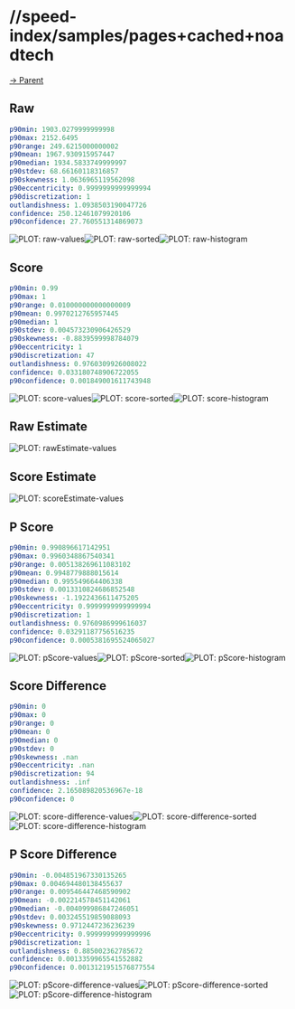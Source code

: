 
# //speed-index/samples/pages+cached+noadtech

[→ Parent](../..)


## Raw


```yaml
p90min: 1903.0279999999998
p90max: 2152.6495
p90range: 249.6215000000002
p90mean: 1967.930915957447
p90median: 1934.5833749999997
p90stdev: 68.66160118316857
p90skewness: 1.0636965119562098
p90eccentricity: 0.9999999999999994
p90discretization: 1
outlandishness: 1.0938503190047726
confidence: 250.12461079920106
p90confidence: 27.760551314869073

```

![PLOT: raw-values](./raw/values.svg)![PLOT: raw-sorted](./raw/sorted.svg)![PLOT: raw-histogram](./raw/histogram.svg)
## Score


```yaml
p90min: 0.99
p90max: 1
p90range: 0.010000000000000009
p90mean: 0.9970212765957445
p90median: 1
p90stdev: 0.004573230906426529
p90skewness: -0.8839599998784079
p90eccentricity: 1
p90discretization: 47
outlandishness: 0.9760309926008022
confidence: 0.033180748906722055
p90confidence: 0.001849001611743948

```

![PLOT: score-values](./score/values.svg)![PLOT: score-sorted](./score/sorted.svg)![PLOT: score-histogram](./score/histogram.svg)
## Raw Estimate

![PLOT: rawEstimate-values](./rawEstimate/values.svg)
## Score Estimate

![PLOT: scoreEstimate-values](./scoreEstimate/values.svg)
## P Score


```yaml
p90min: 0.990896617142951
p90max: 0.9960348867540341
p90range: 0.005138269611083102
p90mean: 0.9948779888015614
p90median: 0.995549664406338
p90stdev: 0.0013310824686852548
p90skewness: -1.1922436611475205
p90eccentricity: 0.9999999999999994
p90discretization: 1
outlandishness: 0.9760986999616037
confidence: 0.03291187756516235
p90confidence: 0.0005381695524065027

```

![PLOT: pScore-values](./pScore/values.svg)![PLOT: pScore-sorted](./pScore/sorted.svg)![PLOT: pScore-histogram](./pScore/histogram.svg)
## Score Difference


```yaml
p90min: 0
p90max: 0
p90range: 0
p90mean: 0
p90median: 0
p90stdev: 0
p90skewness: .nan
p90eccentricity: .nan
p90discretization: 94
outlandishness: .inf
confidence: 2.165089820536967e-18
p90confidence: 0

```

![PLOT: score-difference-values](./score-difference/values.svg)![PLOT: score-difference-sorted](./score-difference/sorted.svg)![PLOT: score-difference-histogram](./score-difference/histogram.svg)
## P Score Difference


```yaml
p90min: -0.004851967330135265
p90max: 0.004694480138455637
p90range: 0.009546447468590902
p90mean: -0.002214578451142061
p90median: -0.004099986847246051
p90stdev: 0.003245519859088093
p90skewness: 0.9712447236236239
p90eccentricity: 0.9999999999999996
p90discretization: 1
outlandishness: 0.885002362785672
confidence: 0.0013359965541552882
p90confidence: 0.0013121951576877554

```

![PLOT: pScore-difference-values](./pScore-difference/values.svg)![PLOT: pScore-difference-sorted](./pScore-difference/sorted.svg)![PLOT: pScore-difference-histogram](./pScore-difference/histogram.svg)
